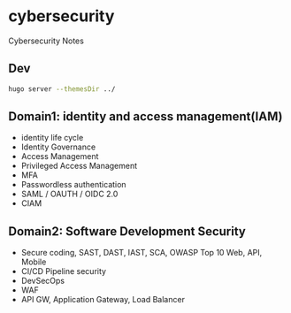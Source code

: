 # cybersecurity
Cybersecurity Notes

## Dev
```sh
hugo server --themesDir ../
```
## Domain1: identity and access management(IAM)

- identity life cycle 
- Identity Governance
- Access Management
- Privileged Access Management
- MFA
- Passwordless authentication
- SAML / OAUTH / OIDC 2.0
- CIAM


## Domain2: Software Development Security

- Secure coding, SAST, DAST, IAST, SCA, OWASP Top 10 Web, API, Mobile
- CI/CD Pipeline security
- DevSecOps
- WAF
- API GW, Application Gateway, Load Balancer

  
